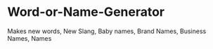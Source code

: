 # Word-or-Name-Generator
Makes new words, New Slang, Baby names, Brand Names, Business Names, Names

